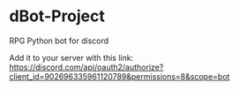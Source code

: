 # dBot-Project
RPG Python bot for discord

Add it to your server with this link:
https://discord.com/api/oauth2/authorize?client_id=902696335961120789&permissions=8&scope=bot
